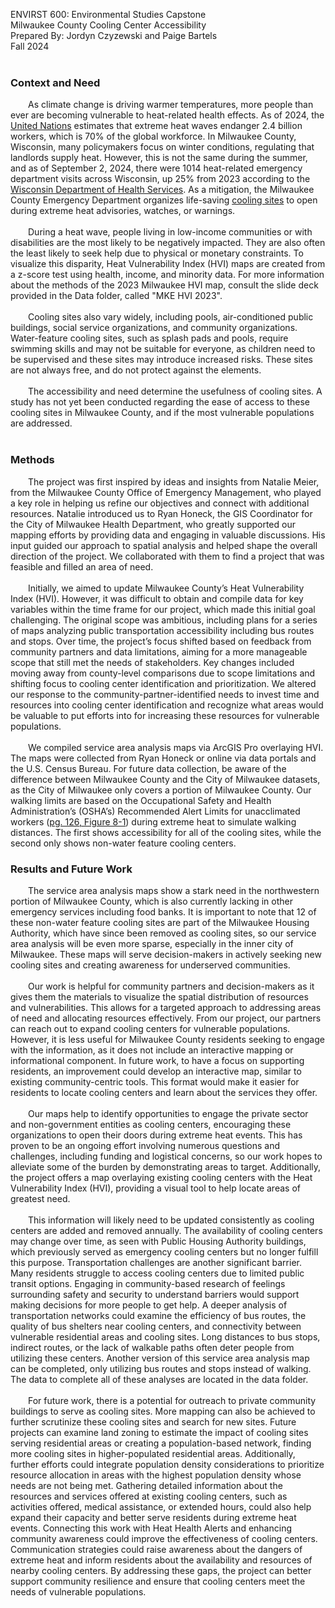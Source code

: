 ENVIRST 600: Environmental Studies Capstone<br>
Milwaukee County Cooling Center Accessibility<br>
Prepared By: Jordyn Czyzewski and Paige Bartels<br>
Fall 2024<br>
<br>
<h3>Context and Need</h3>
&emsp;&emsp;As climate change is driving warmer temperatures, more people than ever are becoming vulnerable to heat-related health effects. As of 2024, the <a href="https://www.un.org/en/climatechange/extreme-heat">United Nations</a> estimates that extreme heat waves endanger 2.4 billion workers, which is 70% of the global workforce. In Milwaukee County, Wisconsin, many policymakers focus on winter conditions, regulating that landlords supply heat. However, this is not the same during the summer, and as of September 2, 2024, there were 1014 heat-related emergency department visits across Wisconsin, up 25% from 2023 according to the <a href="https://www.jsonline.com/story/news/local/2024/09/05/heat-illnesses-and-deaths-are-getting-worse-in-wisconsin-data-show/75072520007/">Wisconsin Department of Health Services</a>. As a mitigation, the Milwaukee County Emergency Department organizes life-saving <a href="https://city.milwaukee.gov/Health/Cooling-Sites">cooling sites</a> to open during extreme heat advisories, watches, or warnings.
<br><br>
&emsp;&emsp;During a heat wave, people living in low-income communities or with disabilities are the most likely to be negatively impacted. They are also often the least likely to seek help due to physical or monetary constraints. To visualize this disparity, Heat Vulnerability Index (HVI) maps are created from a z-score test using health, income, and minority data. For more information about the methods of the 2023 Milwaukee HVI map, consult the slide deck provided in the Data folder, called "MKE HVI 2023".
<br><br>
&emsp;&emsp;Cooling sites also vary widely, including pools, air-conditioned public buildings, social service organizations, and community organizations. Water-feature cooling sites, such as splash pads and pools, require swimming skills and may not be suitable for everyone, as children need to be supervised and these sites may introduce increased risks. These sites are not always free, and do not protect against the elements.
<br><br>
&emsp;&emsp;The accessibility and need determine the usefulness of cooling sites. A study has not yet been conducted regarding the ease of access to these cooling sites in Milwaukee County, and if the most vulnerable populations are addressed.<br><br>
<h3>Methods</h3>
&emsp;&emsp;The project was first inspired by ideas and insights from Natalie Meier, from the Milwaukee County Office of Emergency Management, who played a key role in helping us refine our objectives and connect with additional resources. Natalie introduced us to Ryan Honeck, the GIS Coordinator for the City of Milwaukee Health Department, who greatly supported our mapping efforts by providing data and engaging in valuable discussions. His input guided our approach to spatial analysis and helped shape the overall direction of the project. We collaborated with them to find a project that was feasible and filled an area of need.
<br><br>
&emsp;&emsp;Initially, we aimed to update Milwaukee County’s Heat Vulnerability Index (HVI). However, it was difficult to obtain and compile data for key variables within the time frame for our project, which made this initial goal challenging. The original scope was ambitious, including plans for a series of maps analyzing public transportation accessibility including bus routes and stops. Over time, the project’s focus shifted based on feedback from community partners and data limitations, aiming for a more manageable scope that still met the needs of stakeholders. Key changes included moving away from county-level comparisons due to scope limitations and shifting focus to cooling center identification and prioritization. We altered our response to the community-partner-identified needs to invest time and resources into cooling center identification and recognize what areas would be valuable to put efforts into for increasing these resources for vulnerable populations. 
<br><br>
&emsp;&emsp;We compiled service area analysis maps via ArcGIS Pro overlaying HVI. The maps were collected from Ryan Honeck or online via data portals and the U.S. Census Bureau. For future data collection, be aware of the difference between Milwaukee County and the City of Milwaukee datasets, as the City of Milwaukee only covers a portion of Milwaukee County. Our walking limits are based on the Occupational Safety and Health Administration’s (OSHA’s) Recommended Alert Limits for unacclimated workers (<a href="https://www.cdc.gov/niosh/docs/2016-106/pdfs/2016-106.pdf">pg. 126, Figure 8-1</a>) during extreme heat to simulate walking distances. The first shows accessibility for all of the cooling sites, while the second only shows non-water feature cooling centers.<br>
<h3>Results and Future Work</h3>
&emsp;&emsp;The service area analysis maps show a stark need in the northwestern portion of Milwaukee County, which is also currently lacking in other emergency services including food banks. It is important to note that 12 of these non-water feature cooling sites are part of the Milwaukee Housing Authority, which have since been removed as cooling sites, so our service area analysis will be even more sparse, especially in the inner city of Milwaukee. These maps will serve decision-makers in actively seeking new cooling sites and creating awareness for underserved communities.
<br><br>
&emsp;&emsp;Our work is helpful for community partners and decision-makers as it gives them the materials to visualize the spatial distribution of resources and vulnerabilities. This allows for a targeted approach to addressing areas of need and allocating resources effectively. From our project, our partners can reach out to expand cooling centers for vulnerable populations. However, it is less useful for Milwaukee County residents seeking to engage with the information, as it does not include an interactive mapping or informational component. In future work, to have a focus on supporting residents, an improvement could develop an interactive map, similar to existing community-centric tools. This format would make it easier for residents to locate cooling centers and learn about the services they offer.
<br><br>
&emsp;&emsp;Our maps help to identify opportunities to engage the private sector and non-government entities as cooling centers, encouraging these organizations to open their doors during extreme heat events. This has proven to be an ongoing effort involving numerous questions and challenges, including funding and logistical concerns, so our work hopes to alleviate some of the burden by demonstrating areas to target. Additionally, the project offers a map overlaying existing cooling centers with the Heat Vulnerability Index (HVI), providing a visual tool to help locate areas of greatest need.
<br><br>
&emsp;&emsp;This information will likely need to be updated consistently as cooling centers are added and removed annually. The availability of cooling centers may change over time, as seen with Public Housing Authority buildings, which previously served as emergency cooling centers but no longer fulfill this purpose. Transportation challenges are another significant barrier. Many residents struggle to access cooling centers due to limited public transit options. Engaging in community-based research of feelings surrounding safety and security to understand barriers would support making decisions for more people to get help.  A deeper analysis of transportation networks could examine the efficiency of bus routes, the quality of bus shelters near cooling centers, and connectivity between vulnerable residential areas and cooling sites. Long distances to bus stops, indirect routes, or the lack of walkable paths often deter people from utilizing these centers. Another version of this service area analysis map can be completed, only utilizing bus routes and stops instead of walking. The data to complete all of these analyses are located in the data folder. 
<br><br>
&emsp;&emsp;For future work, there is a potential for outreach to private community buildings to serve as cooling sites. More mapping can also be achieved to further scrutinize these cooling sites and search for new sites. Future projects can examine land zoning to estimate the impact of cooling sites serving residential areas or creating a population-based network, finding more cooling sites in higher-populated residential areas. Additionally, further efforts could integrate population density considerations to prioritize resource allocation in areas with the highest population density whose needs are not being met. Gathering detailed information about the resources and services offered at existing cooling centers, such as activities offered, medical assistance, or extended hours, could also help expand their capacity and better serve residents during extreme heat events. Connecting this work with Heat Health Alerts and enhancing community awareness could improve the effectiveness of cooling centers. Communication strategies could raise awareness about the dangers of extreme heat and inform residents about the availability and resources of nearby cooling centers. By addressing these gaps, the project can better support community resilience and ensure that cooling centers meet the needs of vulnerable populations.


